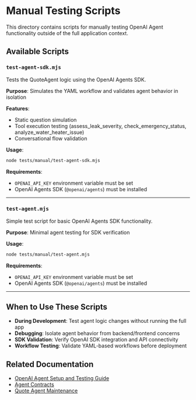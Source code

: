 # Manual Testing Scripts

This directory contains scripts for manually testing OpenAI Agent functionality outside of the full application context.

## Available Scripts

### `test-agent-sdk.mjs`
Tests the QuoteAgent logic using the OpenAI Agents SDK.

**Purpose**: Simulates the YAML workflow and validates agent behavior in isolation

**Features**:
- Static question simulation
- Tool execution testing (assess_leak_severity, check_emergency_status, analyze_water_heater_issue)
- Conversational flow validation

**Usage**:
```bash
node tests/manual/test-agent-sdk.mjs
```

**Requirements**:
- `OPENAI_API_KEY` environment variable must be set
- OpenAI Agents SDK (`@openai/agents`) must be installed

---

### `test-agent.mjs`
Simple test script for basic OpenAI Agents SDK functionality.

**Purpose**: Minimal agent testing for SDK verification

**Usage**:
```bash
node tests/manual/test-agent.mjs
```

**Requirements**:
- `OPENAI_API_KEY` environment variable must be set
- OpenAI Agents SDK (`@openai/agents`) must be installed

---

## When to Use These Scripts

- **During Development**: Test agent logic changes without running the full app
- **Debugging**: Isolate agent behavior from backend/frontend concerns
- **SDK Validation**: Verify OpenAI SDK integration and API connectivity
- **Workflow Testing**: Validate YAML-based workflows before deployment

## Related Documentation

- [OpenAI Agent Setup and Testing Guide](../../docs/OPENAI_AGENT_SETUP_AND_TESTING_GUIDE.md)
- [Agent Contracts](../../docs/AIContracts.md)
- [Quote Agent Maintenance](../../docs/QUOTE_AGENT_MAINTENANCE.md)
